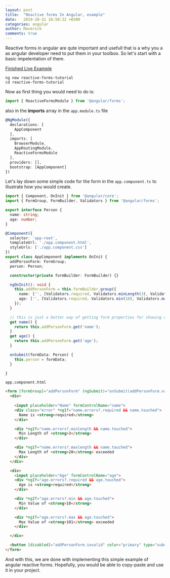 ```yaml
---
layout: post
title:  "Reactive forms In Angular, example"
date:   2019-10-31 18:50:32 +0200
categories: angular
author: Maverick
comments: true
---
```


Reactive forms in angular are qute important and usefull that is a why you a as angular developer need to put them in your toolbox. So let's start with a basic impelentation of them.

[Finished Live Example](https://stackblitz.com/edit/reactive-forms-in-angular-examle)

    ng new reactive-forms-tutorial
    cd reactive-forms-tutorial

Now as first thing you would need to do is:
```typescript
import { ReactiveFormsModule } from '@angular/forms';
```
also in the **imports** array in the `app.module.ts` file
```typescript
@NgModule({
  declarations: [
    AppComponent
  ],
  imports: [
    BrowserModule,
    AppRoutingModule,
    ReactiveFormsModule
  ],
  providers: [],
  bootstrap: [AppComponent]
})
```

Let's lay down some simple code for the form in the `app.component.ts` to illustrate how you would create.
```typescript
import { Component, OnInit } from '@angular/core';
import { FormGroup, FormBuilder, Validators } from '@angular/forms';

export interface Person {
  name: string;
  age: number;
}

@Component({
  selector: 'app-root',
  templateUrl: './app.component.html',
  styleUrls: ['./app.component.css']
})
export class AppComponent implements OnInit {
  addPersonForm: FormGroup;
  person: Person;

  constructor(private formBuilder: FormBuilder) {}

  ngOnInit(): void {
    this.addPersonForm = this.formBuilder.group({
      name: ['', [Validators.required, Validators.minLength(3), Validators.maxLength(20)]],
      age: ['', [Validators.required, Validators.min(18), Validators.max(101)]],
    });
  }

  // this is just a better way of getting form properties for showing error validation
  get name() {
    return this.addPersonForm.get('name');
  }
  get age() {
    return this.addPersonForm.get('age');
  }

  onSubmit(formData: Person) {
    this.person = formData;
  }

}
```
`app.component.html`
```html
<form [formGroup]="addPersonForm" (ngSubmit)="onSubmit(addPersonForm.value)">
  <div>
  
    <input placeholder="Name" formControlName="name">
    <div class="error" *ngIf="name.errors?.required && name.touched">
      Name is <strong>required</strong>
    </div>

    <div *ngIf="name.errors?.minlength && name.touched">
      Min Length of <strong>3</strong>
    </div>

    <div *ngIf="name.errors?.maxlength && name.touched">
      Max Length of <strong>20</strong> exceeded
    </div>
  </div>

  <div>
    <input placeholder="Age" formControlName="age">
    <div *ngIf="age.errors?.required && age.touched">
      Age is <strong>required</strong>
    </div>

    <div *ngIf="age.errors?.min && age.touched">
      Min Value of <strong>18</strong>
    </div>

    <div *ngIf="age.errors?.max && age.touched">
      Max Value of <strong>101</strong> exceeded
    </div>

  </div>

  <button [disabled]="addPersonForm.invalid" color="primary" type="submit">Submit</button>
</form>
```

And with this, we are done with implementing this simple example of angular reactive forms. Hopefully, you would be able to copy-paste and use it in your project.


